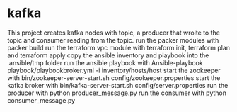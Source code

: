 # kafka
This project creates kafka nodes with topic, a producer that wroite to the topic and consumer reading from the topic.
run the packer modules with packer build
run the terraform vpc module with terraform init, terraform plan and terraform apply
copy the ansible inventory and playbook into the .ansible/tmp folder
run the ansible playbook with Ansible-playbook playbook/playbookbroker.yml -i inventory/hosts/host
start the zookeeper with bin/zookeeper-server-start.sh config/zookeeper.properties
start the kafka broker with bin/kafka-server-start.sh config/server.properties
run the producer with python producer_message.py
run the consumer with python consumer_message.py
